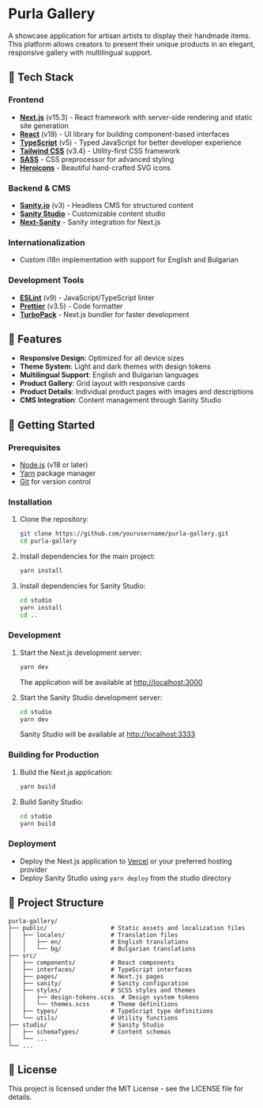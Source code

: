 # Purla Gallery

A showcase application for artisan artists to display their handmade items. This platform allows creators to present their unique products in an elegant, responsive gallery with multilingual support.

<!-- Add a screenshot of your application here -->
<!-- ![Purla Gallery Screenshot](public/purla_screenshot.png) -->

## 🚀 Tech Stack

### Frontend

- **[Next.js](https://nextjs.org/)** (v15.3) - React framework with server-side rendering and static site generation
- **[React](https://react.dev/)** (v19) - UI library for building component-based interfaces
- **[TypeScript](https://www.typescriptlang.org/)** (v5) - Typed JavaScript for better developer experience
- **[Tailwind CSS](https://tailwindcss.com/)** (v3.4) - Utility-first CSS framework
- **[SASS](https://sass-lang.com/)** - CSS preprocessor for advanced styling
- **[Heroicons](https://heroicons.com/)** - Beautiful hand-crafted SVG icons

### Backend & CMS

- **[Sanity.io](https://www.sanity.io/)** (v3) - Headless CMS for structured content
- **[Sanity Studio](https://www.sanity.io/studio)** - Customizable content studio
- **[Next-Sanity](https://github.com/sanity-io/next-sanity)** - Sanity integration for Next.js

### Internationalization

- Custom i18n implementation with support for English and Bulgarian

### Development Tools

- **[ESLint](https://eslint.org/)** (v9) - JavaScript/TypeScript linter
- **[Prettier](https://prettier.io/)** (v3.5) - Code formatter
- **[TurboPack](https://turbo.build/pack)** - Next.js bundler for faster development

## 🌟 Features

- **Responsive Design**: Optimized for all device sizes
- **Theme System**: Light and dark themes with design tokens
- **Multilingual Support**: English and Bulgarian languages
- **Product Gallery**: Grid layout with responsive cards
- **Product Details**: Individual product pages with images and descriptions
- **CMS Integration**: Content management through Sanity Studio

## 🏁 Getting Started

### Prerequisites

- [Node.js](https://nodejs.org/) (v18 or later)
- [Yarn](https://yarnpkg.com/) package manager
- [Git](https://git-scm.com/) for version control

### Installation

1. Clone the repository:

   ```bash
   git clone https://github.com/yourusername/purla-gallery.git
   cd purla-gallery
   ```

2. Install dependencies for the main project:

   ```bash
   yarn install
   ```

3. Install dependencies for Sanity Studio:
   ```bash
   cd studio
   yarn install
   cd ..
   ```

### Development

1. Start the Next.js development server:

   ```bash
   yarn dev
   ```

   The application will be available at [http://localhost:3000](http://localhost:3000)

2. Start the Sanity Studio development server:
   ```bash
   cd studio
   yarn dev
   ```
   Sanity Studio will be available at [http://localhost:3333](http://localhost:3333)

### Building for Production

1. Build the Next.js application:

   ```bash
   yarn build
   ```

2. Build Sanity Studio:
   ```bash
   cd studio
   yarn build
   ```

### Deployment

- Deploy the Next.js application to [Vercel](https://vercel.com/) or your preferred hosting provider
- Deploy Sanity Studio using `yarn deploy` from the studio directory

## 📁 Project Structure

```
purla-gallery/
├── public/                  # Static assets and localization files
│   ├── locales/             # Translation files
│   │   ├── en/              # English translations
│   │   └── bg/              # Bulgarian translations
├── src/
│   ├── components/          # React components
│   ├── interfaces/          # TypeScript interfaces
│   ├── pages/               # Next.js pages
│   ├── sanity/              # Sanity configuration
│   ├── styles/              # SCSS styles and themes
│   │   ├── design-tokens.scss  # Design system tokens
│   │   └── themes.scss      # Theme definitions
│   ├── types/               # TypeScript type definitions
│   └── utils/               # Utility functions
├── studio/                  # Sanity Studio
│   ├── schemaTypes/         # Content schemas
│   └── ...
└── ...
```

## 📄 License

This project is licensed under the MIT License - see the LICENSE file for details.
